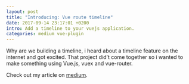 ```yaml
---
layout: post
title: "Introducing: Vue route timeline"
date: 2017-09-14 23:17:01 +0200
intro: Add a timeline to your vuejs application.
categories: medium vue-plugin
---
```

Why are we building a timeline, i heard about a timeline feature on the internet and got excited. That project did’t come together so i wanted to make something using Vue.js, vuex and vue-router.

Check out my article on [medium][introducing-vue-route-timeline].

[introducing-vue-route-timeline]: https://medium.com/@disjfa/introducing-vue-route-timeline-4d063eb09bc4
